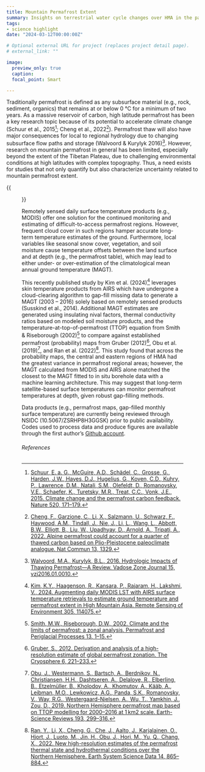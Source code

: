 ```yaml
---
title: Mountain Permafrost Extent
summary: Insights on terrestrial water cycle changes over HMA in the past two decades (2002-2021)
tags:
- science highlight
date: "2024-03-12T00:00:00Z"

# Optional external URL for project (replaces project detail page).
# external_link: ""

image:
  preview_only: true
  caption: 
  focal_point: Smart

---
```


Traditionally permafrost is defined as any subsurface material (e.g., rock, sediment,
organics) that remains at or below 0 °C for a minimum of two years. As a massive reservoir
of carbon, high latitude permafrost has been a key research topic because of its potential
to accelerate climate change (Schuur et al., 2015[^6]; Cheng et al., 2022[^1]). Permafrost thaw
will also have major consequences for local to regional hydrology due to changing
subsurface flow paths and storage (Walvoord & Kurylyk 2016)[^9]. However, research on mountain
permafrost in general has been limited, especially beyond the extent of the Tibetan
Plateau, due to challenging environmental conditions at high latitudes with complex
topography. Thus, a need exists for studies that not only quantify but also characterize
uncertainty related to mountain permafrost extent.

{{<figure src="/img/topic/mountain-permafrost-extent/PZI.png"
caption="Figure 1: This permafrost zonation index is calculated with the MAGT based on monthly gap-filled MODIS-AIRS surface temperature products for 2003 – 2016.">}}

Remotely sensed daily surface temperature products (e.g., MODIS) offer one solution for
the continued monitoring and estimating of difficult-to-access permafrost regions.
However, frequent cloud cover in such regions hamper accurate long-term temperature
estimates of the ground. Furthermore, local variables like seasonal snow cover,
vegetation, and soil moisture cause temperature offsets between the land surface and at
depth (e.g., the permafrost table), which may lead to either under- or over-estimation of
the climatological mean annual ground temperature (MAGT).

This recently published study by Kim et al. (2024)[^3] leverages skin temperature products
from AIRS which have undergone a cloud-clearing algorithm to gap-fill missing data to
generate a MAGT (2003 – 2016) solely based on remotely sensed products
(Susskind et al., 2014). Additional MAGT estimates are generated using insulating nival
factors, thermal conductivity ratios based on modeled soil moisture products, and the
temperature-at-top-of-permafrost (TTOP) equation from Smith & Riseborough (2002)[^7] to
compare against established permafrost (probability) maps from
Gruber (2012)[^2], Obu et al. (2019)[^4], and Ran et al. (2022)[^5]. This study found that across the
probability maps, the central and eastern regions of HMA had the greatest variance in
permafrost regional areas; however, the MAGT calculated from MODIS and AIRS alone matched
the closest to the MAGT fitted to in situ borehole data with a machine learning
architecture. This may suggest that long-term satellite-based surface temperatures can
monitor permafrost temperatures at depth, given robust gap-filling methods.

Data products (e.g., permafrost maps, gap-filled monthly surface temperature) are
currently being reviewed through NSIDC (10.5067/ZSRHP8H3GGSK) prior to public
availability. Codes used to process data and produce figures are available through the
first author’s [Github account](https://github.com/kyung-robin-kim/High-Mountain-Asia/tree/main/MODIS_AIRS_Permafrost).

###### References

[^1]:[Cheng, F., Garzione, C., Li, X., Salzmann, U., Schwarz, F., Haywood, A.M., Tindall,
J., Nie, J., Li, L., Wang, L., Abbott, B.W., Elliott, B., Liu, W., Upadhyay, D., Arnold,
A., Tripati, A., 2022. Alpine permafrost could account for a quarter of thawed carbon
based on Plio-Pleistocene paleoclimate analogue. Nat Commun 13,
1329.](https://doi.org/10.1038/s41467-022-29011-2)

[^2]:[Gruber, S., 2012. Derivation and analysis of a high-resolution estimate of global
permafrost zonation. The Cryosphere 6, 221–233.](https://doi.org/10.5194/tc-6-221-2012)

[^3]:[Kim, K.Y., Haagenson, R., Kansara, P., Rajaram, H., Lakshmi, V., 2024. Augmenting
daily MODIS LST with AIRS surface temperature retrievals to estimate ground temperature
and permafrost extent in High Mountain Asia. Remote Sensing of Environment 305,
114075.](/publication/kim-augmenting-2024/)

[^4]:[Obu, J., Westermann, S., Bartsch, A., Berdnikov, N., Christiansen, H.H., Dashtseren,
A., Delaloye, R., Elberling, B., Etzelmüller, B., Kholodov, A., Khomutov, A., Kääb, A.,
Leibman, M.O., Lewkowicz, A.G., Panda, S.K., Romanovsky, V., Way, R.G.,
Westergaard-Nielsen, A., Wu, T., Yamkhin, J., Zou, D., 2019. Northern Hemisphere
permafrost map based on TTOP modelling for 2000–2016 at 1 km2 scale. Earth-Science Reviews
193, 299–316.](https://doi.org/10.1016/j.earscirev.2019.04.023)

[^5]:[Ran, Y., Li, X., Cheng, G., Che, J., Aalto, J., Karjalainen, O., Hjort, J., Luoto,
M., Jin, H., Obu, J., Hori, M., Yu, Q., Chang, X., 2022. New high-resolution estimates of
the permafrost thermal state and hydrothermal conditions over the Northern Hemisphere.
Earth System Science Data 14, 865–884.](https://doi.org/10.5194/essd-14-865-2022)

[^6]:[Schuur, E. a. G., McGuire, A.D., Schädel, C., Grosse, G., Harden, J.W., Hayes, D.J.,
Hugelius, G., Koven, C.D., Kuhry, P., Lawrence, D.M., Natali, S.M., Olefeldt, D.,
Romanovsky, V.E., Schaefer, K., Turetsky, M.R., Treat, C.C., Vonk, J.E., 2015. Climate
change and the permafrost carbon feedback. Nature 520,
171–179.](https://doi.org/10.1038/nature14338)

[^7]:[Smith, M.W., Riseborough, D.W., 2002. Climate and the limits of permafrost: a zonal
analysis. Permafrost and Periglacial Processes 13, 1–15.](https://doi.org/10.1002/ppp.410)

[^8]:[Susskind, J., Blaisdell, J.M., Iredell, L., 2014. Improved methodology for surface
and atmospheric soundings, error estimates, and quality control procedures: the
atmospheric infrared sounder science team version-6 retrieval algorithm. JARS 8,
084994.](https://doi.org/10.1117/1.JRS.8.084994)

[^9]:[Walvoord, M.A., Kurylyk, B.L., 2016. Hydrologic Impacts of Thawing Permafrost—A
Review. Vadose Zone Journal 15, vzj2016.01.0010.](https://doi.org/10.2136/vzj2016.01.0010)
